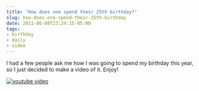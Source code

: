 ```yaml
---
title: "How does one spend their 25th birthday?"
slug: how-does-one-spend-their-25th-birthday
date: 2011-06-08T23:24:15-05:00
tags:
- birthday
- daily
- video
---
```

I had a few people ask me how I was going to spend my birthday this year, so I just decided to make a video of it. Enjoy!

[![youtube video](https://img.youtube.com/vi/BTFL7vk-b_k/0.jpg)](https://www.youtube.com/watch?v=BTFL7vk-b_k)
